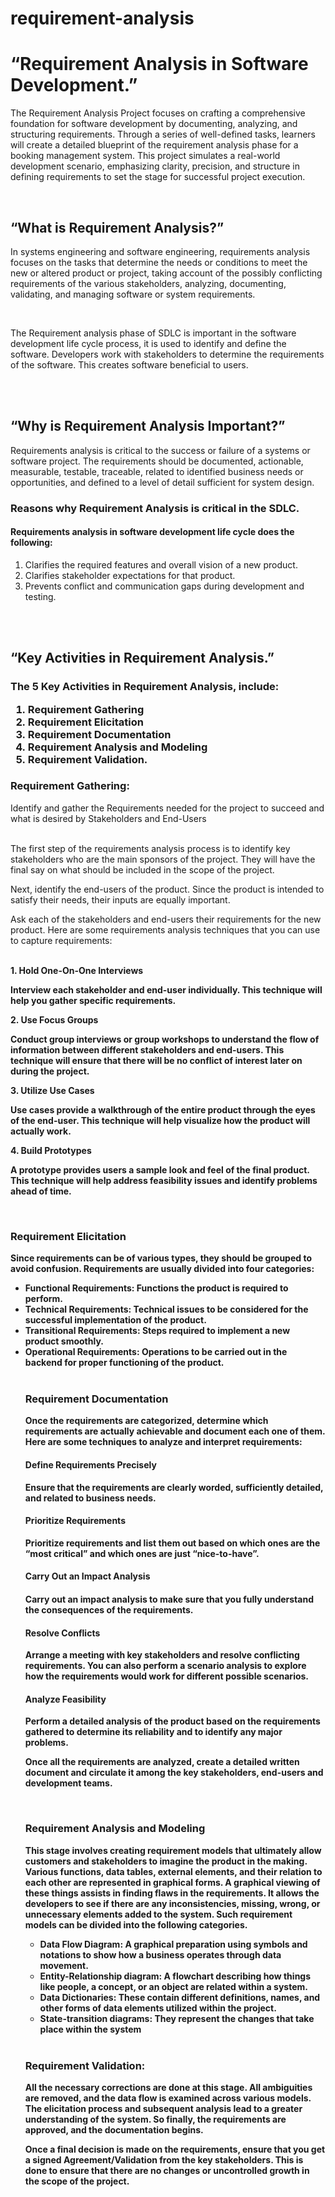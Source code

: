 # requirement-analysis

<h1>“Requirement Analysis in Software Development.”</h1>
<p>The Requirement Analysis Project focuses on crafting a comprehensive foundation for software development by documenting, analyzing, and structuring requirements. Through a series of well-defined tasks, learners will create a detailed blueprint of the requirement analysis phase for a booking management system. This project simulates a real-world development scenario, emphasizing clarity, precision, and structure in defining requirements to set the stage for successful project execution.</p>

<br>

<h2>“What is Requirement Analysis?”</h2>
<p>In systems engineering and software engineering, requirements analysis focuses on the tasks that determine the needs or conditions to meet the new or altered product or project, taking account of the possibly conflicting requirements of the various stakeholders, analyzing, documenting, validating, and managing software or system requirements.</p>


<br>
<p>The Requirement analysis phase of SDLC is important in the software development life cycle process, it is used to identify and define the software. Developers work with stakeholders to determine the requirements of the software. This creates software beneficial to users.</p>

<br>
<br>

<h2>“Why is Requirement Analysis Important?”</h2>
<p>Requirements analysis is critical to the success or failure of a systems or software project. The requirements should be documented, actionable, measurable, testable, traceable, related to identified business needs or opportunities, and defined to a level of detail sufficient for system design.</p>

<h3>Reasons why Requirement Analysis is critical in the SDLC.</h3>
<h4>Requirements analysis in software development life cycle does the following:</h4>
<ol>
<li>Clarifies the required features and overall vision of a new product. </li>
<li>Clarifies stakeholder expectations for that product.</li>
<li>Prevents conflict and communication gaps during development and testing.</li></ol>

<br>
<br>

<h2>“Key Activities in Requirement Analysis.”</h2>

<h3>The 5 Key Activities in Requirement Analysis, include:</3>
<ol>
<li>Requirement Gathering</li>
<li>Requirement Elicitation</li>
<li>Requirement Documentation</li>
<li>Requirement Analysis and Modeling</li>
<li>Requirement Validation.</li></ol>

<h3><h3>
<h3>Requirement Gathering:</h3>
<p>Identify and gather the Requirements needed for the project to succeed and what is desired by  Stakeholders and End-Users</p>
<br>
The first step of the requirements analysis process is to identify key stakeholders who are the main sponsors of the project. They will have the final say on what should be included in the scope of the project. 

Next, identify the end-users of the product. Since the product is intended to satisfy their needs, their inputs are equally important. </p>

<p>Ask each of the stakeholders and end-users their requirements for the new product. Here are some requirements analysis techniques that you can use to capture requirements:</p>
<br>
<b>1. Hold One-On-One Interviews<b>
<p>
Interview each stakeholder and end-user individually. This technique will help you gather specific requirements.</p>
<b>2. Use Focus Groups</b>
<p>Conduct group interviews or group workshops to understand the flow of information between different stakeholders and end-users. This technique will ensure that there will be no conflict of interest later on during the project.</p>
<b>3. Utilize Use Cases</b>
<p>Use cases provide a walkthrough of the entire product through the eyes of the end-user. This technique will help visualize how the product will actually work.</p>
<b>4. Build Prototypes</b>
<p>A prototype provides users a sample look and feel of the final product. This technique will help address feasibility issues and identify problems ahead of time.</p>

<br>

<h3>Requirement Elicitation</h3>
<p>Since requirements can be of various types, they should be grouped to avoid confusion. Requirements are usually divided into four categories:<p>
<ul>
<li><b>Functional Requirements:</b> Functions the product is required to perform.</li>
<li><b>Technical Requirements:</b> Technical issues to be considered for the successful implementation of the product.</li>
<li><b>Transitional Requirements:</b> Steps required to implement a new product smoothly.</li>
<li><b>Operational Requirements:</b> Operations to be carried out in the backend for proper functioning of the product.</li>

<br>

<h3>Requirement Documentation</h3>
<p>Once the requirements are categorized, determine which requirements are actually achievable and document each one of them. Here are some techniques to analyze and interpret requirements:</p>

<h4>Define Requirements Precisely</h4>
<P>Ensure that the requirements are clearly worded, sufficiently detailed, and related to business needs.</p>

<h4>Prioritize Requirements</h4>
<p>Prioritize requirements and list them out based on which ones are the “most critical” and which ones are just “nice-to-have”.</p>

<h4>Carry Out an Impact Analysis<h4>
<p>Carry out an impact analysis to make sure that you fully understand the consequences of the requirements.</p>

<h4>Resolve Conflicts</h4>
<p>Arrange a meeting with key stakeholders and resolve conflicting requirements. You can also perform a scenario analysis to explore how the requirements would work for different possible scenarios.</p>

<h4>Analyze Feasibility</h4>
<p>Perform a detailed analysis of the product based on the requirements gathered to determine its reliability and to identify any major problems.</p>

<p>Once all the requirements are analyzed, create a detailed written document and circulate it among the key stakeholders, end-users and development teams.<p>

<br>

<h3>Requirement Analysis and Modeling</h3>
<p>This stage involves creating requirement models that ultimately allow customers and stakeholders to imagine the product in the making. Various functions, data tables, external elements, and their relation to each other are represented in graphical forms. A graphical viewing of these things assists in finding flaws in the requirements. It allows the developers to see if there are any inconsistencies, missing, wrong, or unnecessary elements added to the system. Such requirement models can be divided into the following categories.</p>

<ul>
<li><b>Data Flow Diagram:</b> A graphical preparation using symbols and notations to show how a business operates through data movement.</li>
<li><b>Entity-Relationship diagram:</b> A flowchart describing how things like people, a concept, or an object are related within a system.</li>
<li><b>Data Dictionaries:</b> These contain different definitions, names, and other forms of data elements utilized within the project.</li>
<li><b>State-transition diagrams:</b> They represent the changes that take place within the system</li></ul>
<br>
<h3>Requirement Validation:</h3>
<p>All the necessary corrections are done at this stage. All ambiguities are removed, and the data flow is examined across various models. The elicitation process and subsequent analysis lead to a greater understanding of the system. So finally, the requirements are approved, and the documentation begins. </p>
<p>Once a final decision is made on the requirements, ensure that you get a signed Agreement/Validation from the key stakeholders. This is done to ensure that there are no changes or uncontrolled growth in the scope of the project. </p>

